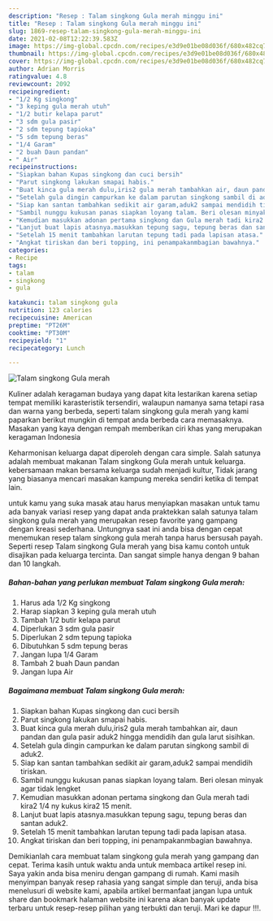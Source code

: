```yaml
---
description: "Resep : Talam singkong Gula merah minggu ini"
title: "Resep : Talam singkong Gula merah minggu ini"
slug: 1869-resep-talam-singkong-gula-merah-minggu-ini
date: 2021-02-08T12:22:39.583Z
image: https://img-global.cpcdn.com/recipes/e3d9e01be08d036f/680x482cq70/talam-singkong-gula-merah-foto-resep-utama.jpg
thumbnail: https://img-global.cpcdn.com/recipes/e3d9e01be08d036f/680x482cq70/talam-singkong-gula-merah-foto-resep-utama.jpg
cover: https://img-global.cpcdn.com/recipes/e3d9e01be08d036f/680x482cq70/talam-singkong-gula-merah-foto-resep-utama.jpg
author: Adrian Morris
ratingvalue: 4.8
reviewcount: 2092
recipeingredient:
- "1/2 Kg singkong"
- "3 keping gula merah utuh"
- "1/2 butir kelapa parut"
- "3 sdm gula pasir"
- "2 sdm tepung tapioka"
- "5 sdm tepung beras"
- "1/4 Garam"
- "2 buah Daun pandan"
- " Air"
recipeinstructions:
- "Siapkan bahan Kupas singkong dan cuci bersih"
- "Parut singkong lakukan smapai habis."
- "Buat kinca gula merah dulu,iris2 gula merah tambahkan air, daun pandan dan gula pasir aduk2 hingga mendidih dan gula larut sisihkan."
- "Setelah gula dingin campurkan ke dalam parutan singkong sambil di aduk2."
- "Siap kan santan tambahkan sedikit air garam,aduk2 sampai mendidih tiriskan."
- "Sambil nunggu kukusan panas siapkan loyang talam. Beri olesan minyak agar tidak lengket"
- "Kemudian masukkan adonan pertama singkong dan Gula merah tadi kira2 1/4 ny kukus kira2 15 menit."
- "Lanjut buat lapis atasnya.masukkan tepung sagu, tepung beras dan santan aduk2."
- "Setelah 15 menit tambahkan larutan tepung tadi pada lapisan atasa."
- "Angkat tiriskan dan beri topping, ini penampakanmbagian bawahnya."
categories:
- Recipe
tags:
- talam
- singkong
- gula

katakunci: talam singkong gula 
nutrition: 123 calories
recipecuisine: American
preptime: "PT26M"
cooktime: "PT30M"
recipeyield: "1"
recipecategory: Lunch

---
```



![Talam singkong Gula merah](https://img-global.cpcdn.com/recipes/e3d9e01be08d036f/680x482cq70/talam-singkong-gula-merah-foto-resep-utama.jpg)

Kuliner adalah keragaman budaya yang dapat kita lestarikan karena setiap tempat memiliki karasteristik tersendiri, walaupun namanya sama tetapi rasa dan warna yang berbeda, seperti talam singkong gula merah yang kami paparkan berikut mungkin di tempat anda berbeda cara memasaknya. Masakan yang kaya dengan rempah memberikan ciri khas yang merupakan keragaman Indonesia



Keharmonisan keluarga dapat diperoleh dengan cara simple. Salah satunya adalah membuat makanan Talam singkong Gula merah untuk keluarga. kebersamaan makan bersama keluarga sudah menjadi kultur, Tidak jarang yang biasanya mencari masakan kampung mereka sendiri ketika di tempat lain.

untuk kamu yang suka masak atau harus menyiapkan masakan untuk tamu ada banyak variasi resep yang dapat anda praktekkan salah satunya talam singkong gula merah yang merupakan resep favorite yang gampang dengan kreasi sederhana. Untungnya saat ini anda bisa dengan cepat menemukan resep talam singkong gula merah tanpa harus bersusah payah.
Seperti resep Talam singkong Gula merah yang bisa kamu contoh untuk disajikan pada keluarga tercinta. Dan sangat simple hanya dengan 9 bahan dan 10 langkah.


<!--inarticleads1-->

##### Bahan-bahan yang perlukan membuat Talam singkong Gula merah:

1. Harus ada 1/2 Kg singkong
1. Harap siapkan 3 keping gula merah utuh
1. Tambah 1/2 butir kelapa parut
1. Diperlukan 3 sdm gula pasir
1. Diperlukan 2 sdm tepung tapioka
1. Dibutuhkan 5 sdm tepung beras
1. Jangan lupa 1/4 Garam
1. Tambah 2 buah Daun pandan
1. Jangan lupa  Air




<!--inarticleads2-->

##### Bagaimana membuat  Talam singkong Gula merah:

1. Siapkan bahan Kupas singkong dan cuci bersih
1. Parut singkong lakukan smapai habis.
1. Buat kinca gula merah dulu,iris2 gula merah tambahkan air, daun pandan dan gula pasir aduk2 hingga mendidih dan gula larut sisihkan.
1. Setelah gula dingin campurkan ke dalam parutan singkong sambil di aduk2.
1. Siap kan santan tambahkan sedikit air garam,aduk2 sampai mendidih tiriskan.
1. Sambil nunggu kukusan panas siapkan loyang talam. Beri olesan minyak agar tidak lengket
1. Kemudian masukkan adonan pertama singkong dan Gula merah tadi kira2 1/4 ny kukus kira2 15 menit.
1. Lanjut buat lapis atasnya.masukkan tepung sagu, tepung beras dan santan aduk2.
1. Setelah 15 menit tambahkan larutan tepung tadi pada lapisan atasa.
1. Angkat tiriskan dan beri topping, ini penampakanmbagian bawahnya.




Demikianlah cara membuat talam singkong gula merah yang gampang dan cepat. Terima kasih untuk waktu anda untuk membaca artikel resep ini. Saya yakin anda bisa meniru dengan gampang di rumah. Kami masih menyimpan banyak resep rahasia yang sangat simple dan teruji, anda bisa menelusuri di website kami, apabila artikel bermanfaat jangan lupa untuk share dan bookmark halaman website ini karena akan banyak update terbaru untuk resep-resep pilihan yang terbukti dan teruji. Mari ke dapur !!!. 
